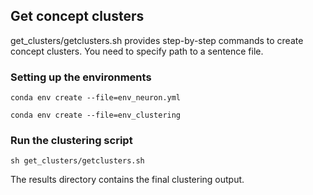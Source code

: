 ## Get concept clusters
get_clusters/getclusters.sh provides step-by-step commands to create concept clusters. You need to specify path to a sentence file.

### Setting up the environments
```
conda env create --file=env_neuron.yml
```
```
conda env create --file=env_clustering
```

### Run the clustering script
```
sh get_clusters/getclusters.sh
```
The results directory contains the final clustering output.